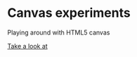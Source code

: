 Canvas experiments
==================

Playing around with HTML5 canvas

[Take a look at](http://matharden.github.io/canvas_experiments/)

